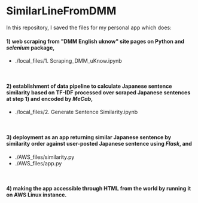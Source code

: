 # SimilarLineFromDMM

>
In this repository, I saved the files for my personal app which does: 
####  1) web scraping from "DMM English uknow" site pages on Python and *selenium* package, 
   - ./local_files/1. Scraping_DMM_uKnow.ipynb 
</br>

####  2) establishment of data pipeline to calculate Japanese sentence similarity based on TF-IDF processed over scraped Japanese sentences at step 1) and encoded by *MeCab*, 
   - ./local_files/2. Generate Sentence Similarity.ipynb
</br>

####  3) deployment as an app returning similar Japanese sentence by similarity order against user-posted Japanese sentence using *Flask*, and 
   - ./AWS_files/similarity.py
   - ./AWS_files/app.py
</br>

####  4) making the app accessible through HTML from the world by running it on AWS Linux instance.
</br>

